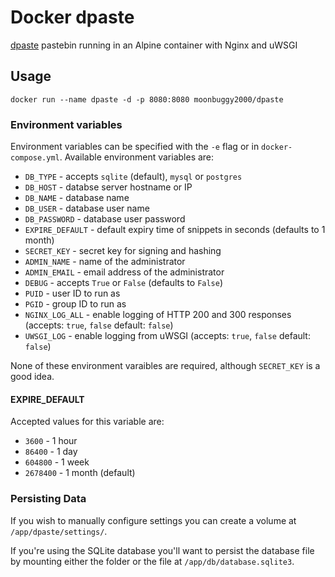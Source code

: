 # Docker dpaste

[dpaste](https://github.com/bartTC/dpaste) pastebin running in an Alpine container with Nginx and uWSGI

## Usage

```
docker run --name dpaste -d -p 8080:8080 moonbuggy2000/dpaste
```

### Environment variables

Environment variables can be specified with the `-e` flag or in `docker-compose.yml`. Available environment variables are:

* ``DB_TYPE``        - accepts `sqlite` (default), `mysql` or `postgres`
* ``DB_HOST``        - databse server hostname or IP
* ``DB_NAME``        - database name
* ``DB_USER``        - database user name
* ``DB_PASSWORD``    - database user password
* ``EXPIRE_DEFAULT`` - default expiry time of snippets in seconds (defaults to 1 month)
* ``SECRET_KEY``     - secret key for signing and hashing
* ``ADMIN_NAME``     - name of the administrator
* ``ADMIN_EMAIL``    - email address of the administrator
* ``DEBUG``          - accepts `True` or `False` (defaults to `False`)
* ``PUID``           - user ID to run as
* ``PGID``           - group ID to run as
* ``NGINX_LOG_ALL``  - enable logging of HTTP 200 and 300 responses (accepts: `true`, `false` default: `false`)
* ``UWSGI_LOG``      - enable logging from uWSGI (accepts: `true`, `false` default: `false`)

None of these environment varaibles are required, although `SECRET_KEY` is a good idea.

#### EXPIRE_DEFAULT

Accepted values for this variable are:

* ``3600`` - 1 hour
* ``86400`` - 1 day
* ``604800`` - 1 week
* ``2678400`` - 1 month (default)

### Persisting Data

If you wish to manually configure settings you can create a volume at `/app/dpaste/settings/`.

If you're using the SQLite database you'll want to persist the database file by mounting either the folder or the file at `/app/db/database.sqlite3`.
